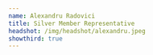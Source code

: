 ```yaml
---
name: Alexandru Radovici
title: Silver Member Representative
headshot: /img/headshot/alexandru.jpeg
showthird: true
---
```

